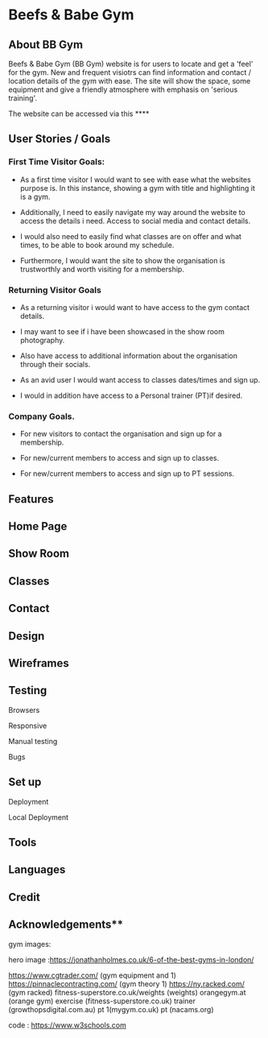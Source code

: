 # Beefs & Babe Gym

 ## About BB Gym

Beefs & Babe Gym (BB Gym) website is for users to locate and get a 'feel' for the gym. 
New and frequent visiotrs can find information and contact / location details of the gym with ease.
The site will show the space, some equipment and give a friendly atmosphere with emphasis on 'serious training'.

The website can be accessed via this **** 

## User Stories /  Goals

### First Time Visitor Goals:
* As a first time visitor I would want to see with ease what the websites purpose is. In this instance, showing a gym with title and highlighting it is a gym.

* Additionally, I need to easily navigate my way around the website to access the details i need. Access to social media and contact details.

* I would also need to easily find what classes are on offer and what times, to be able to book around my schedule.

* Furthermore, I would want the site to show the organisation is trustworthly and worth visiting for a membership.


### Returning Visitor Goals

* As a returning visitor i would want to have access to the gym contact details.

* I may want to see if i have been showcased in the show room photography.

* Also have access to additional information about the organisation through their socials.

* As an avid user I would want access to classes dates/times and sign up.

* I would in addition have access to a  Personal trainer (PT)if desired.

### Company Goals.

* For new visitors to contact the organisation and sign up for a membership.

* For new/current members to access and sign up to classes.

* For new/current members to access and sign up to PT sessions. 



## Features

## Home Page

## Show Room

## Classes

## Contact

## Design

## Wireframes

## Testing
Browsers

Responsive

Manual testing

Bugs

## Set up 
Deployment

Local Deployment 

## Tools

## Languages

## Credit

## Acknowledgements**

 gym images: 
 
 hero image :https://jonathanholmes.co.uk/6-of-the-best-gyms-in-london/ 

 https://www.cgtrader.com/ (gym equipment and 1)
https://pinnaclecontracting.com/ (gym theory 1)
https://ny.racked.com/ (gym racked)
fitness-superstore.co.uk/weights (weights)
orangegym.at (orange gym)
exercise (fitness-superstore.co.uk)
trainer (growthopsdigital.com.au)
pt 1(mygym.co.uk)
pt (nacams.org)


 code : https://www.w3schools.com
